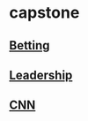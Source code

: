 # capstone

## [Betting](betting.html)

## [Leadership](leader.html)

## [CNN](CNN/CNN_plants1.html)